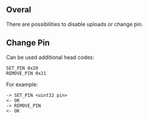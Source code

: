 ## Overal
There are possibilities to disable uploads or change pin.

## Change Pin
Can be used additional head codes:
```
SET_PIN 0x20
REMOVE_PIN 0x21
```

For example:
```
-> SET_PIN <uint32 pin>
<- OK
-> REMOVE_PIN
<- OK
```
